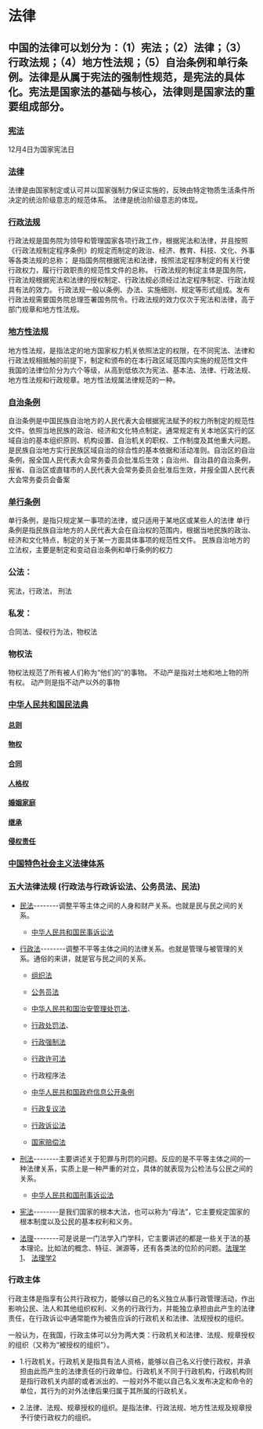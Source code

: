 # 法律 
## 中国的法律可以划分为：（1）宪法；（2）法律；（3）行政法规；（4）地方性法规；（5）自治条例和单行条例。法律是从属于宪法的强制性规范，是宪法的具体化。宪法是国家法的基础与核心，法律则是国家法的重要组成部分。
### [宪法](https://baike.baidu.com/item/%E5%AE%AA%E6%B3%95/1068) 
12月4日为国家宪法日

### [法律](https://baike.baidu.com/item/%E6%B3%95%E5%BE%8B/84813)  
法律是由国家制定或认可并以国家强制力保证实施的，反映由特定物质生活条件所决定的统治阶级意志的规范体系。 法律是统治阶级意志的体现。
### [行政法规](https://baike.baidu.com/item/%E8%A1%8C%E6%94%BF%E6%B3%95%E8%A7%84/299994) 
行政法规是国务院为领导和管理国家各项行政工作，根据宪法和法律，并且按照《行政法规制定程序条例》的规定而制定的政治、经济、教育、科技、文化、外事等各类法规的总称； 
是指国务院根据宪法和法律，按照法定程序制定的有关行使行政权力，履行行政职责的规范性文件的总称。 
行政法规的制定主体是国务院，行政法规根据宪法和法律的授权制定、行政法规必须经过法定程序制定、行政法规具有法的效力。
行政法规一般以条例、办法、实施细则、规定等形式组成。发布行政法规需要国务院总理签署国务院令。行政法规的效力仅次于宪法和法律，高于部门规章和地方性法规。
### [地方性法规](https://baike.baidu.com/item/%E5%9C%B0%E6%96%B9%E6%80%A7%E6%B3%95%E8%A7%84/300922) 
地方性法规，是指法定的地方国家权力机关依照法定的权限，在不同宪法、法律和行政法规相抵触的前提下，制定和颁布的在本行政区域范围内实施的规范性文件 
我国的法律位阶分为六个等级，从高到低依次为宪法、基本法、法律、行政法规、地方性法规和行政规章。地方性法规属法律规范的一种。

### [自治条例](https://baike.baidu.com/item/%E8%87%AA%E6%B2%BB%E6%9D%A1%E4%BE%8B/4657408)
自治条例是中国民族自治地方的人民代表大会根据宪法赋予的权力所制定的规范性文件。依照当地民族的政治、经济和文化特点制定。通常规定有关本地区实行的区域自治的基本组织原则、机构设置、自治机关的职权、工作制度及其他重大问题。是民族自治地方实行民族区域自治的综合性的基本依据和活动准则。自治区的自治条例，报全国人民代表大会常务委员会批准后生效；自治州、自治县的自治条例，报省、自治区或直辖市的人民代表大会常务委员会批准后生效，并报全国人民代表大会常务委员会备案
### [单行条例](https://baike.baidu.com/item/%E5%8D%95%E8%A1%8C%E6%9D%A1%E4%BE%8B/4657523) 
单行条例，是指只规定某一事项的法律，或只适用于某地区或某些人的法律
单行条例是指民族自治地方的人民代表大会在自治权的范围内，根据当地民族的政治、经济和文化特点，制定的关于某一方面具体事项的规范性文件。
民族自治地方的立法权，主要是制定和变动自治条例和单行条例的权力
### 公法：
宪法，行政法， 刑法
### 私发：
合同法、侵权行为法，物权法

### 物权法
物权法规范了所有被人们称为“他们的”的事物。
不动产是指对土地和地上物的所有权。
动产则是指不动产以外的事物

### [中华人民共和国民法典](https://www.12371.cn/special/mfd/) 
#### [总则](https://www.12371.cn/2020/06/01/ARTI1591021670041266.shtml#d1b) 
#### [物权](https://www.12371.cn/2020/06/01/ARTI1591021670041266.shtml#d2b) 
#### [合同](https://www.12371.cn/2020/06/01/ARTI1591021670041266.shtml#d3b) 
#### [人格权](https://www.12371.cn/2020/06/01/ARTI1591021670041266.shtml#d4b) 
#### [婚姻家庭](https://www.12371.cn/2020/06/01/ARTI1591021670041266.shtml#d5b) 
#### [继承](https://www.12371.cn/2020/06/01/ARTI1591021670041266.shtml#d6b) 
#### [侵权责任](https://www.12371.cn/2020/06/01/ARTI1591021670041266.shtml#d7b) 

### [中国特色社会主义法律体系](https://baike.baidu.com/item/%E4%B8%AD%E5%9B%BD%E7%89%B9%E8%89%B2%E7%A4%BE%E4%BC%9A%E4%B8%BB%E4%B9%89%E6%B3%95%E5%BE%8B%E4%BD%93%E7%B3%BB/3350080) 

### 五大法律法规   (行政法与行政诉讼法、公务员法、民法)
 - [民法](https://baike.baidu.com/item/%E6%B0%91%E6%B3%95/554?fromModule=lemma_search-box)--------调整平等主体之间的人身和财产关系。也就是民与民之间的关系。 
     * [中华人民共和国民事诉讼法](https://flk.npc.gov.cn/detail2.html?ZmY4MDgxODE3ZWQ3NjZlYTAxN2VlNmFiOTlhZDFjYmM%3D)

 - [行政法](https://baike.baidu.com/item/%E8%A1%8C%E6%94%BF%E6%B3%95/496?fr=aladdin)--------调整不平等主体之间的法律关系。也就是管理与被管理的关系。通俗的来讲，就是官与民之间的关系。
    * [组织法](https://flk.npc.gov.cn/detail2.html?ZmY4MDgxODE3ZjQ4ZDhkZTAxN2Y3MWIwYWFjMDEwMTk%3D) 

    * [公务员法](https://flk.npc.gov.cn/detail2.html?ZmY4MDgwODE2ZjEzNWY0NjAxNmYyMGU0Mzk2YTE2ZmI%3D) 
    * [中华人民共和国治安管理处罚法](https://flk.npc.gov.cn/detail2.html?MmM5MDlmZGQ2NzhiZjE3OTAxNjc4YmY3NDc4ZTA2OTU%3D)、 
    * [行政处罚法](https://flk.npc.gov.cn/detail2.html?ZmY4MDgwODE3NzAzYWRkMjAxNzczNzNkZjZhNDNlMzM%3D)、 
    * [行政强制法](https://flk.npc.gov.cn/detail2.html?MmM5MDlmZGQ2NzhiZjE3OTAxNjc4YmY3MmY3YTA2MTM%3D) 
    * [行政许可法](https://flk.npc.gov.cn/detail2.html?ZmY4MDgwODE2ZjEzNWY0NjAxNmYyMTZiZjk2YjFhZTY%3D)
    * 行政程序法 
    * [中华人民共和国政府信息公开条例](https://flk.npc.gov.cn/detail2.html?ZmY4MDgwODE2ZjNlOThiZDAxNmY0MWYyODYyZTAyMTE%3D) 
    * [行政复议法](https://flk.npc.gov.cn/detail2.html?MmM5MDlmZGQ2NzhiZjE3OTAxNjc4YmY4NmYxMjBhNzM%3D) 
    * [行政诉讼法](https://flk.npc.gov.cn/detail2.html?MmM5MDlmZGQ2NzhiZjE3OTAxNjc4YmY4NTg1NTBhMGY%3D) 
    * [国家赔偿法](https://flk.npc.gov.cn/detail2.html?MmM5MDlmZGQ2NzhiZjE3OTAxNjc4YmY3NGMyNjA2OWY%3D)

 - [刑法](http://www.anlu.gov.cn/pfxc/1394077.jhtml)--------主要讲述关于犯罪与刑罚的问题。反应的是不平等主体之间的一种法律关系，实质上是一种严重的对立，具体的就表现为公检法与公民之间的关系。
    * [中华人民共和国刑事诉讼法](https://flk.npc.gov.cn/detail2.html?ZmY4MDgwODE2ZjEzNWY0NjAxNmYxZDFiODFiMDEzNTE%3D)
 - [宪法](https://flk.npc.gov.cn/xf/html/xf2.html)--------是我们国家的根本大法，也可以称为“母法”，它主要规定国家的根本制度以及公民的基本权利和义务。

 - [法理](https://www.docin.com/p-2591317070.html)--------可是说是一门法学入门学科，它主要讲述的都是一些关于法的基本理论。比如法的概念、特征、渊源等，还有各类法的位阶的问题。[法理学1](https://www.bilibili.com/read/cv13489046)、 [法理学2](https://www.bilibili.com/read/cv13517670/)

 ### 行政主体

行政主体是指享有公共行政权力，能够以自己的名义独立从事行政管理活动，作出影响公民、法人和其他组织权利、义务的行政行为，并能独立承担由此产生的法律责任，在行政诉讼中通常能作为被告应诉的行政机关和法律、法规授权的组织。

一般认为，在我国，行政主体可以分为两大类：行政机关和法律、法规、规章授权的组织（又称为“被授权的组织”）。

 - 1.行政机关。行政机关是指具有法人资格，能够以自己名义行使行政权，并承担由此而产生的法律责任的行政单位。行政机关不同于行政机构，行政机构则是指行政机关内部的或者派出的、一般对外不能以自己名义发布决定和命令的单位，其行为的对外法律后果归属于其所属的行政机关。

 - 2.法律、法规、规章授权的组织。是指法律、行政法规、地方性法规及规章授予行使行政权力的组织。









